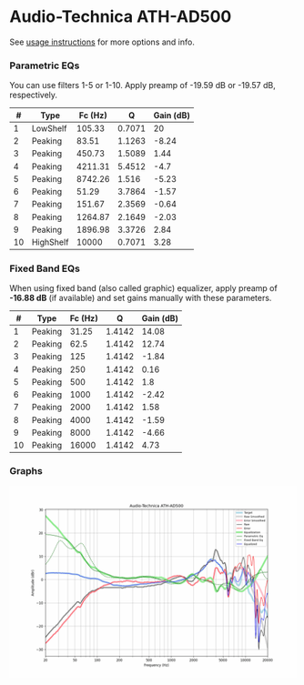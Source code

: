 # Audio-Technica ATH-AD500
See [usage instructions](https://github.com/jaakkopasanen/AutoEq#usage) for more options and info.

### Parametric EQs
You can use filters 1-5 or 1-10. Apply preamp of -19.59 dB or -19.57 dB, respectively.

|   # | Type      |   Fc (Hz) |      Q |   Gain (dB) |
|-----|-----------|-----------|--------|-------------|
|   1 | LowShelf  |    105.33 | 0.7071 |       20    |
|   2 | Peaking   |     83.51 | 1.1263 |       -8.24 |
|   3 | Peaking   |    450.73 | 1.5089 |        1.44 |
|   4 | Peaking   |   4211.31 | 5.4512 |       -4.7  |
|   5 | Peaking   |   8742.26 | 1.516  |       -5.23 |
|   6 | Peaking   |     51.29 | 3.7864 |       -1.57 |
|   7 | Peaking   |    151.67 | 2.3569 |       -0.64 |
|   8 | Peaking   |   1264.87 | 2.1649 |       -2.03 |
|   9 | Peaking   |   1896.98 | 3.3726 |        2.84 |
|  10 | HighShelf |  10000    | 0.7071 |        3.28 |

### Fixed Band EQs
When using fixed band (also called graphic) equalizer, apply preamp of **-16.88 dB** (if available) and set gains manually with these parameters.

|   # | Type    |   Fc (Hz) |      Q |   Gain (dB) |
|-----|---------|-----------|--------|-------------|
|   1 | Peaking |     31.25 | 1.4142 |       14.08 |
|   2 | Peaking |     62.5  | 1.4142 |       12.74 |
|   3 | Peaking |    125    | 1.4142 |       -1.84 |
|   4 | Peaking |    250    | 1.4142 |        0.16 |
|   5 | Peaking |    500    | 1.4142 |        1.8  |
|   6 | Peaking |   1000    | 1.4142 |       -2.42 |
|   7 | Peaking |   2000    | 1.4142 |        1.58 |
|   8 | Peaking |   4000    | 1.4142 |       -1.59 |
|   9 | Peaking |   8000    | 1.4142 |       -4.66 |
|  10 | Peaking |  16000    | 1.4142 |        4.73 |

### Graphs
![](./Audio-Technica%20ATH-AD500.png)
